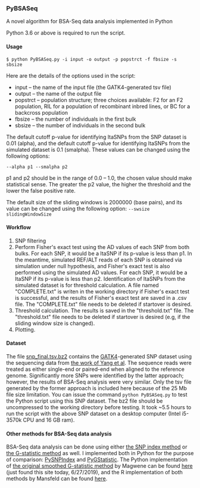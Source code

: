 ### PyBSASeq
A novel algorithm for BSA-Seq data analysis implemented in Python

Python 3.6 or above is required to run the script. 

#### Usage

`$ python PyBSASeq.py -i input -o output -p popstrct -f fbsize -s sbsize`

Here are the details of the options used in the script:
- input – the name of the input file (the GATK4-generated tsv file)
- output – the name of the output file
- popstrct – population structure; three choices available: F2 for an F2 population, RIL for a population of recombinant inbred lines, or BC for a backcross population
- fbsize – the number of individuals in the first bulk
- sbsize – the number of individuals in the second bulk

The default cutoff p-value for identifying ltaSNPs from the SNP dataset is 0.01 (alpha), and the default cutoff p-value for identifying ltaSNPs from the simulated dataset is 0.1 (smalpha). These values can be changed using the following options:

`--alpha p1 --smalpha p2`

p1 and p2 should be in the range of 0.0 – 1.0, the chosen value should make statistical sense. The greater the p2 value, the higher the threshold and the lower the false positive rate.

The default size of the sliding windows is 2000000 (base pairs), and its value can be changed using the following option:
`--swsize slidingWindowSize`

#### Workflow
1. SNP filtering
2. Perform Fisher's exact test using the AD values of each SNP from both bulks. For each SNP, it would be a ltaSNP if its p-value is less than p1. In the meantime, simulated REF/ALT reads of each SNP is obtained via simulation under null hypothesis, and Fisher's exact test is also performed using the simulated AD values. For each SNP, it would be a ltaSNP if its p-value is less than p2. Identification of ltaSNPs from the simulated dataset is for threshold calculation. A file named "COMPLETE.txt" is writen in the working directory if Fisher's exact test is successful, and the results of Fisher's exact test are saved in a .csv file. The "COMPLETE.txt" file needs to be deleted if startover is desired. 
3. Threshold calculation. The results is saved in the "threshold.txt" file. The "threshold.txt" file needs to be deleted if startover is desired (e.g, if the sliding window size is changed).
4. Plotting.

#### Dataset
The file [snp_final.tsv.bz2](https://github.com/dblhlx/PyBSASeq/blob/master/snp_final.tsv.bz2) contains the [GATK4](https://software.broadinstitute.org/gatk/download/)-generated SNP dataset using the sequencing data from [the work of Yang et al](https://www.ncbi.nlm.nih.gov/pubmed/23935868). The sequence reads were treated as either single-end or paired-end when aligned to the reference genome. Significantly more SNPs were identified by the latter approach; however, the results of BSA-Seq analysis were very similar. Only the tsv file generated by the former approach is included here because of the 25 Mb file size limitation. You can issue the command `python PyBSASeq.py` to test the Python script using this SNP dataset. The bz2 file should be uncompressed to the working directory before testing. It took ~5.5 hours to run the script with the above SNP dataset on a desktop computer (Intel i5-3570k CPU and 16 GB ram).

#### Other methods for BSA-Seq data analysis
BSA-Seq data analysis can be done using either [the SNP index method](https://onlinelibrary.wiley.com/doi/full/10.1111/tpj.12105) or [the G-statistic method](https://journals.plos.org/ploscompbiol/article?id=10.1371/journal.pcbi.1002255) as well. I implemented both in Python for the purpose of comparison: [PySNPIndex](https://github.com/dblhlx/PySNPIndex) and [PyGStatistic](https://github.com/dblhlx/PyGStatistic). The Python implementation of [the original smoothed G-statistic method](https://journals.plos.org/ploscompbiol/article?id=10.1371/journal.pcbi.1002255) by Magwene can be found [here](https://bitbucket.org/pmagwene/bsaseq/src/master/) (just found this site today, 6/27/2019), and the R implementation of both methods by Mansfeld can be found [here](https://github.com/bmansfeld/QTLseqr).
